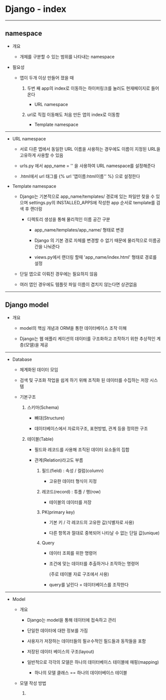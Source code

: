 # Django - index

---

## namespace

- 개요
  
  - 개체를 구분할 수 있는 범위를 나타내는 namespace

- 필요성
  
  - 앱이 두개 이상 만들어 졌을 때
    1. 두번 째 app의 index로 이동하는 하이퍼링크를 눌러도 현재페이지로 들어온다
       
       - URL namespace
    
    2. url로 직접 이동해도 처음 만든 앱의 index로 이동함
       
       - Template namespace

---

- URL namespace
  
  - 서로 다른 앱에서 동일한 URL 이름을 사용하는 경우에도 이름이 지정된 URL을 고유하게 사용할 수 있음
  
  - urls.py 에서 app_name = '' 을 사용하여 URL namespace를 설정해준다
  
  - .html에서 url 태그를 {% url '앱이름:html이름'' %} 으로 설정한다

- Template namespace
  
  - Django는 기본적으로 app_name/templates/ 경로에 있는 파일만 찾을 수 있으며 settings.py의 INSTALLED_APPS에 작성한 app 순서로 template를 검색 후 랜더링
    
    - 디렉토리 생성을 통해 물리적인 이름 공간 구분
      
      - app_name/templates/app_name/ 형태로 변경
      
      - Django 의 기본 경로 자체를 변경할 수 없기 때문에 물리적으로 이름공간을 나눠준다
      
      - views.py에서 랜더링 할때 'app_name/index.html' 형태로 경로를 설정
  
  - 단일 앱으로 이뤄진 경우에는 필요하지 않음
  
  - 여러 앱인 경우에도 템플릿 파일 이름이 겹치지 않는다면 상관없음

---

## Django model

- 개요 
  
  - model의 핵심 개념과 ORM을 통한 데이터베이스 조작 이해
  
  - Django는 웹 애플리 케이션의 데이터를 구조화하고 조작하기 위한 추상적인 계층(모델)을 제공

---

- Database
  
  - 체계화된 데이터 모임
  
  - 검색 및 구조화 작업을 쉽게 하기 위해 조직화 된 데이터를 수집하는 저장 시스템
  
  - 기본구조
    
    1. 스키마(Schema)
       
       - 뼈대(Structure)
       
       - 데이터베이스에서 자료의구조, 표현방법, 관계 등을 정의한 구조
    
    2. 테이블(Table)
       
       - 필드와 레코드를 사용해 조직된 데이터 요소들의 집합
       
       - 관계(Relation)라고도 부름
         
         1. 필드(field) : 속성 / 컬럼(column)
            
            - 고유한 데이터 형식이 지정
         
         2. 레코드(record) : 튜플 / 행(row)
            
            - 테이블의 데이터를 저장
         
         3. PK(primary key)
            
            - 기본 키 / 각 레코드의 고유한 값(식별자로 사용)
            
            - 다른 항목과 절대로 중복되어 나타날 수 없는 단일 값(unique)
         
         4. Query
            
            - 데이터 조회를 위한 명령어
            
            - 조건에 맞는 데이터를 추출하거나 조작하는 명령어
              
              (주로 테이블 자료 구조에서 사용)
            
            - query를 날린다 = 데이터베이스를 조작한다

---

- Model
  
  - 개요
    
    - Django는 model을 통해 데이터에 접속하고 관리
    
    - 단일한 데이터에 대한 정보를 가짐
    
    - 사용자가 저장하는 데이터들의 필ㄹ수적인 필드들과 동작들을 포함
    
    - 저장된 데이터 베이스의 구조(layout)
    
    - 일반적으로 각각의 모델은 하나의 데이터베이스 테이블에 매핑(mapping)
      
      - 하나의 모델 클래스 == 하나의 데이터베이스 테이블
  
  - 모델 작성 방법
    
    1. 
